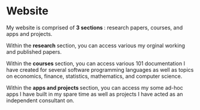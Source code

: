 # Website
My website is comprised of <b> 3 sections </b>: research papers, courses, and apps and projects.  

Within the <b> research </b>section, you can access various my orginal working and published papers. 

Within the <b> courses </b>section, you can access various 101 documentation I have created for several software programming languages as well as topics on economics, finance, statistics, mathematics, and computer science. 

Within the <b> apps and projects </b> section, you can access my some ad-hoc apps I have built in my spare time as well as projects I have acted as an independent consultant on.  

